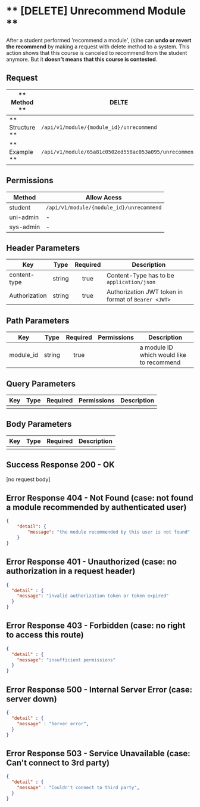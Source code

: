 # ** [DELETE] Unrecommend Module **

After a student performed 'recommend a module', (s)he can **undo or revert the recommend** by making a request with delete method to a system. This action shows that this course is canceled to recommend from the student anymore. But it **doesn't means that this course is contested**.

## Request

| ** Method **     | DELTE                                                 |
| ---------------- | ----------------------------------------------------- |
| ** Structure **  | `/api/v1/module/{module_id}/unrecommend`              |
| ** Example **    | `/api/v1/module/65a81c0502ed558ac053a095/unrecommend` |

## Permissions

| Method          | Allow Acess                                |
| ----------------| ------------------------------------------ |
| student         | `/api/v1/module/{module_id}/unrecommend`   |
| uni-admin       | -                                          |
| sys-admin       | -                                          |

## Header Parameters

| Key                 | Type       | Required  | Description                                         |
| ------------------- | :--------: | :-------: | --------------------------------------------------- |
| content-type        | string     | true      | Content-Type has to be `application/json`           |
| Authorization       | string     | true      | Authorization JWT token in format of `Bearer <JWT>` |

## Path Parameters

| Key       | Type      | Required     | Permissions  | Description                               |
| --------- | :-------: | :----------: | :----------: | ----------------------------------------- |
| module_id | string    | true         |              | a module ID which would like to recommend |

## Query Parameters

| Key       | Type      | Required     | Permissions  | Description                     |
| --------- | :-------: | :----------: | :----------: | ------------------------------- |
|           |           |              |              |                                 |

## Body Parameters

| Key          | Type         | Required     | Description                               |
| ------------ | :----------: | :----------: | ----------------------------------------- |
|              |              |              |                                           |


## Success Response 200 - OK
  [no request body]

## Error Response 404 - Not Found (case: not found a module recommended by authenticated user)
```json
{
    "detail": {
        "message": "the module recommended by this user is not found"
    }
}
```

## Error Response 401 - Unauthorized (case: no authorization in a request header)
```json
{
  "detail" : {
    "message": "invalid authorization token or token expired"
  }
}
```

## Error Response 403 - Forbidden (case: no right to access this route)
```json
{
  "detail" : {
    "message": "insufficient permissions"
  }
}
```

## Error Response 500 - Internal Server Error (case: server down)
```json
{
  "detail" : {
    "message" : "Server error",
  }
}
```

## Error Response 503 - Service Unavailable (case: Can't connect to 3rd party)
```json
{
  "detail" : {
    "message" : "Couldn't connect to third party",
  }
}
```
